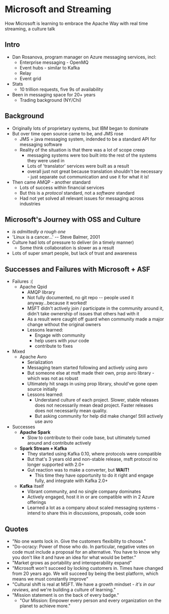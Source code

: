 # Microsoft and Streaming

How Microsoft is learning to embrace the Apache Way with real time streaming, a culture talk

## Intro
* Dan Rosanova, program manager on Azure messaging services, incl:
  * Enterprise messaging - OpenMQ
  * Event hubs - similar to Kafka
  * Relay
  * Event grid
* Stats
  * 10 trillion requests, five 9s of availability
* Been in messaging space for 20+ years
  * Trading background (NY/Chi)

## Background
* Originally lots of proprietary systems, but IBM began to dominate
* But over time open source came to be, and JMS rose
  * JMS = java messaging system, indended to be a standard API for messaging software
  * Reality of the situation is that there was a lot of scope creep
    * messaging systems were too built into the rest of the systems they were used in
    * Lots of 'translator' services were built as a result 
    * overall just not great because translation shouldn't be necessary - just separate out communication and use it for what it is!
* Then came AMQP - another standard
  * Lots of success within financial services
  * But this is a *protocol* standard, not a *software* standard 
  * Had not yet solved all relevant issues for messaging across industries

## Microsoft's Journey with OSS and Culture
* *is admittedly a rough one*
* 'Linux is a cancer...' -- Steve Balmer, 2001
* Culture had lots of pressure to deliver (in a timely manner)
  * Some think collaboration is slower as a result
* Lots of super smart people, but lack of trust and awareness

## Successes and Failures with Microsoft + ASF
* Failures :(
  * Apache Qpid
    * AMQP library
    * Not fully documented, no git repo -- people used it anyway...because it worked!
    * MSFT didn't actively join / participate in the community around it, didn't take ownership of issues that others had with it
    * As a result were caught off guard when community made a major change without the original owners 
  	* Lessons learned: 
  	  * Engage with community
  	  * help users with *your* code
  	  * contribute to fixes
* Mixed
  * Apache Avro
    * Serialization
    * Messaging team started following and actively using avro
    * But someone else at msft made their own, prop avro library - which was not as robust
    * Ultimately hit snags in using prop library, should've gone open source initially
    * Lessons learned:
      * Understand culture of each project. Slower, stable releases does not necessarily mean dead project. Faster releases does not necessarily mean quality.
      * But asking community for help did make change! Still actively use avro
* Successes
  * **Apache Spark**
    * Slow to contribute to their code base, but ultimately turned around and contribute actively
  * **Spark Stream + Kafka**
    * They started using Kafka 0.10, where protocols were compatible
    * But that's 3 years old and non-stable release, msft protocol no longer supported with 2.0+
    * Gut reaction was to make a converter, but **WAIT!** 
      * This time they have opportunity to do it right and engage fully, and integrate with Kafka 2.0+
  * **Kafka** itself
    * Vibrant community, and no single company dominates
    * Actively engaged, host it in or are compatible with in 2 Azure offerings
    * Learned a lot as a company about scaled messaging systems - intend to share this in discussions, proposals, code soon

## Quotes
* "No one wants lock in. Give the customers flexibility to choose."
* "Do-ocracy: Power of those who do. In particular, negative votes on code must include a proposal for an alternative. You have to know why you don't like it and have an idea for what would be better."
* "Market grows as portability and interoperability expand"
* "Microsoft won't succeed by locking customers in. Times have changed from 20 years ago. We will succeed by being the best platform, which means we must constantly improve"
* "Cultural shift is real at MSFT. We have a growth mindset - *it's in our reviews*, and we're building a culture of learning."
* "Mission statement is on the back of every badge."
  * "Our Mission: Empower every person and every organization on the planet to achieve more."